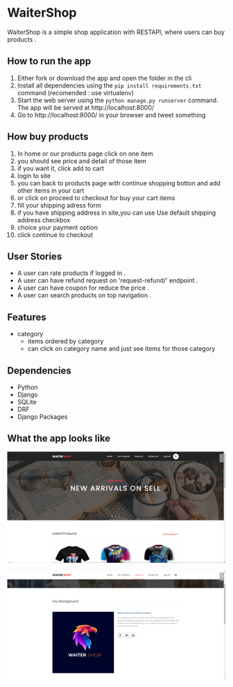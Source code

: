 # WaiterShop
WaiterShop is a simple shop application with RESTAPI, where users can buy products .

##  How to run the app
1. Either fork or download the app and open the folder in the cli
2. Install all dependencies using the `pip install requirements.txt` command (recomended : use virtualenv)
3. Start the web server using the `python manage.py runserver` command. The app will be served at http://localhost:8000/ 
4. Go to http://localhost:8000/ in your browser and tweet something



## How buy products
1. In home or our products page click on one item
2. you should see price and detail of those item
3. if you want it, click add to cart
4. login to site
5. you can back to products page with continue shopping botton and add other items in your cart
6. or click on proceed to checkout for buy your cart items
7. fill your shipping adress form
8. if you have shipping address in site,you can use Use default shipping address checkbox
9. choice your payment option
10. click continue to checkout


## User Stories
- A user can rate products if logged in .
- A user can have refund request on 'request-refund/' endpoint .
- A user can have coupon for reduce the price .
- A user can search products on top navigation .


## Features
  
- category
  - items ordered by category
  - can click on category name and just see items for those category

  

## Dependencies
- Python
- Django
- SQLite
- DRF
- Django Packages

## What the app looks like
![ScreenShot](screenshots/ScreenshotHome.png)


![ScreenShot](screenshots/ScreenshotAboutUs.png)

